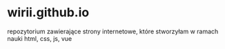 # wirii.github.io

repozytorium zawierające strony internetowe, które stworzyłam w ramach nauki html, css, js, vue
